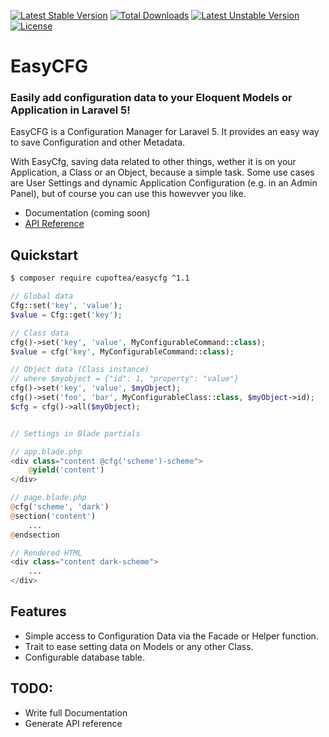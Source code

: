 <!-- header start -->
[![Latest Stable Version](https://poser.pugx.org/cupoftea/easycfg/version.svg)](https://packagist.org/packages/cupoftea/easycfg) [![Total Downloads](https://poser.pugx.org/cupoftea/easycfg/d/total.svg)](https://packagist.org/packages/cupoftea/easycfg) [![Latest Unstable Version](https://poser.pugx.org/cupoftea/easycfg/v/unstable.svg)](https://packagist.org/packages/cupoftea/easycfg) [![License](https://poser.pugx.org/cupoftea/easycfg/license.svg)](https://packagist.org/packages/cupoftea/easycfg)

# EasyCFG
### Easily add configuration data to your Eloquent Models or Application in Laravel 5!
<!-- header end -->

EasyCFG is a Configuration Manager for Laravel 5. It provides an easy way to save Configuration and other Metadata.

With EasyCfg, saving data related to other things, wether it is on your Application, a Class or an Object, because a simple task. Some use cases are User Settings and dynamic Application Configuration (e.g. in an Admin Panel), but of course you can use this howevver you like.

 - Documentation (coming soon)
 - [API Reference](http://easycfg.cupoftea.io/docs/api/)

<!-- (http://easycfg.cupoftea.io/docs/) -->

## Quickstart

```bash
$ composer require cupoftea/easycfg ^1.1
```

```php
// Global data
Cfg::set('key', 'value');
$value = Cfg::get('key');

// Class data
cfg()->set('key', 'value', MyConfigurableCommand::class);
$value = cfg('key', MyConfigurableCommand::class);

// Object data (Class instance)
// where $myobject = {"id": 1, "property": "value"}
cfg()->set('key', 'value', $myObject);
cfg()->set('foo', 'bar', MyConfigurableClass::class, $myObject->id);
$cfg = cfg()->all($myObject);


// Settings in Blade partials

// app.blade.php
<div class="content @cfg('scheme')-scheme">
    @yield('content')
</div>

// page.blade.php
@cfg('scheme', 'dark')
@section('content')
    ...
@endsection

// Rendered HTML
<div class="content dark-scheme">
    ...
</div>
```

## Features

 - Simple access to Configuration Data via the Facade or Helper function.
 - Trait to ease setting data on Models or any other Class.
 - Configurable database table.

## TODO:

 - Write full Documentation
 - Generate API reference
